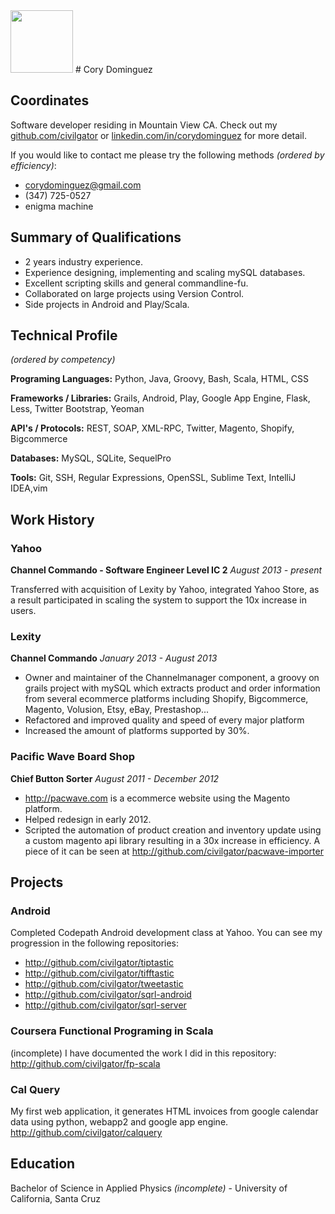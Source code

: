 <img src="https://dl.dropboxusercontent.com/u/1130434/civilgator-circle-white.png"  height="100px" width="100px" />
# Cory Dominguez

## Coordinates
Software developer residing in Mountain View CA. Check out my [github.com/civilgator](http://github.com/civilgator) or [linkedin.com/in/corydominguez](http://linkedin.com/in/corydominguez) for more detail.

If you would like to contact me please try the following methods _(ordered by efficiency)_:

* corydominguez@gmail.com
* (347) 725-0527
* enigma machine

## Summary of Qualifications

* 2 years industry experience.
* Experience designing, implementing and scaling mySQL databases.
* Excellent scripting skills and general commandline-fu.
* Collaborated on large projects using Version Control.
* Side projects in Android and Play/Scala.

## Technical Profile
_(ordered by competency)_

**Programing Languages:**
Python, Java, Groovy, Bash, Scala, HTML, CSS

**Frameworks / Libraries:**
Grails, Android, Play, Google App Engine, Flask, Less, Twitter Bootstrap, Yeoman

**API's / Protocols:**
REST, SOAP, XML-RPC, Twitter, Magento, Shopify, Bigcommerce

**Databases:**
MySQL, SQLite, SequelPro

**Tools:**
Git, SSH, Regular Expressions, OpenSSL, Sublime Text, IntelliJ IDEA,vim

## Work History

### Yahoo
**Channel Commando - Software Engineer Level IC 2** _August 2013 - present_

Transferred with acquisition of Lexity by Yahoo, integrated Yahoo Store, as a result participated in scaling the system to support the 10x increase in users.

### Lexity
**Channel Commando** _January 2013 - August 2013_

* Owner and maintainer of the Channelmanager component, a groovy on grails project with mySQL which extracts product and order information from several ecommerce platforms including Shopify, Bigcommerce, Magento, Volusion, Etsy, eBay, Prestashop...
* Refactored and improved quality and speed of every major platform
* Increased the amount of platforms supported by 30%.

### Pacific Wave Board Shop
**Chief Button Sorter** _August 2011 - December 2012_

* <http://pacwave.com> is a ecommerce website using the Magento platform.
* Helped redesign in early 2012.
* Scripted the automation of product creation and inventory update using a custom magento api library resulting in a 30x increase in efficiency. A piece of it can be seen at <http://github.com/civilgator/pacwave-importer>

## Projects

### Android
Completed Codepath Android development class at Yahoo. You can see my progression in the following repositories:

* <http://github.com/civilgator/tiptastic>
* <http://github.com/civilgator/tifftastic>
* <http://github.com/civilgator/tweetastic>
* <http://github.com/civilgator/sqrl-android>
* <http://github.com/civilgator/sqrl-server>

### Coursera Functional Programing in Scala
(incomplete) I have documented the work I did in this repository: <http://github.com/civilgator/fp-scala>

### Cal Query
My first web application, it generates HTML invoices from google calendar data using python, webapp2 and google app engine. <http://github.com/civilgator/calquery>

## Education

Bachelor of Science in Applied Physics _(incomplete)_ - University of California, Santa Cruz
